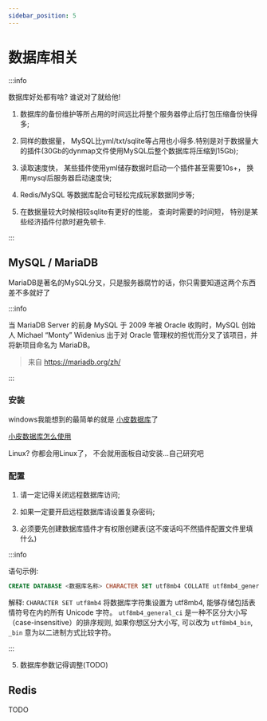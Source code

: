 ```yaml
---
sidebar_position: 5
---
```


# 数据库相关

:::info

数据库好处都有啥? 谁说对了就给他!

1. 数据库的备份维护等所占用的时间远比将整个服务器停止后打包压缩备份快得多;

2. 同样的数据量， MySQL比yml/txt/sqlite等占用也小得多.特别是对于数据量大的插件(30Gb的dynmap文件使用MySQL后整个数据库将压缩到15Gb);

3. 读取速度快， 某些插件使用yml储存数据时启动一个插件甚至需要10s+， 换用mysql后服务器启动速度快;

4. Redis/MySQL 等数据库配合可轻松完成玩家数据同步等;

5. 在数据量较大时候相较sqlite有更好的性能， 查询时需要的时间短， 特别是某些经济插件付款时避免顿卡.

:::
## MySQL / MariaDB

MariaDB是著名的MySQL分叉，只是服务器腐竹的话，你只需要知道这两个东西差不多就好了

:::info

当 MariaDB Server 的前身 MySQL 于 2009 年被 Oracle 收购时，MySQL 创始人 Michael “Monty” Widenius 出于对 Oracle 管理权的担忧而分叉了该项目，并将新项目命名为 MariaDB。

> 来自 https://mariadb.org/zh/

:::

### 安装

windows我能想到的最简单的就是 [小皮数据库](https://www.xp.cn/download.html)了

[小皮数据库怎么使用](https://cn.bing.com/search?q=%E5%B0%8F%E7%9A%AE%E6%95%B0%E6%8D%AE%E5%BA%93%E6%80%8E%E4%B9%88%E4%BD%BF%E7%94%A8)

Linux? 你都会用Linux了， 不会就用面板自动安装...自己研究吧

### 配置

1. 请一定记得关闭远程数据库访问;

2. 如果一定要开启远程数据库请设置复杂密码;

3. 必须要先创建数据库插件才有权限创建表(这不废话吗不然插件配置文件里填什么)

:::info

语句示例:

```sql
CREATE DATABASE <数据库名称> CHARACTER SET utf8mb4 COLLATE utf8mb4_general_ci;
```
解释: `CHARACTER SET utf8mb4` 将数据库字符集设置为 utf8mb4, 能够存储包括表情符号在内的所有 Unicode 字符。 `utf8mb4_general_ci` 是一种不区分大小写（case-insensitive）的排序规则, 如果你想区分大小写, 可以改为 `utf8mb4_bin`, `_bin` 意为以二进制方式比较字符。

:::

5. 数据库参数记得调整(TODO)

## Redis

TODO

